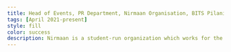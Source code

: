 ```yaml
---
title: Head of Events, PR Department, Nirmaan Organisation, BITS Pilani
tags: [April 2021-present]
style: fill
color: success
description: Nirmaan is a student-run organization which works for the upliftment of the communities in and around Pilani. I am responsible for managing the PRD team and ensuring successful publicity of the various events organised by Nirmaan all year round.
---
```

